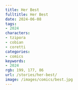 ```yaml
---
title: Her Best
fulltitle: Her Best
date: 2024-06-08
tags:
- 2024
characters:
- tzipora
- cobian
- coretti
categories:
- comics
keywords:
- 2024
rgb: 199, 177, 86
url: /stories/her-best/
image: /images/comics/best.jpg
---
```

